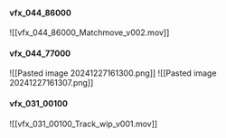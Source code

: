 #### vfx_044_86000
![[vfx_044_86000_Matchmove_v002.mov]]

#### vfx_044_77000
![[Pasted image 20241227161300.png]]
![[Pasted image 20241227161307.png]]

#### vfx_031_00100
![[vfx_031_00100_Track_wip_v001.mov]]